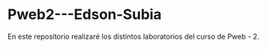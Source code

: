 # Pweb2---Edson-Subia
En este repositorio realizaré los distintos laboratorios del curso de Pweb - 2.
